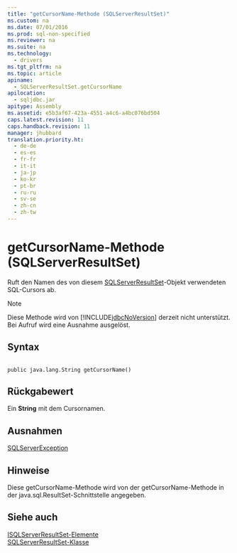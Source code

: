 ```yaml
---
title: "getCursorName-Methode (SQLServerResultSet)"
ms.custom: na
ms.date: 07/01/2016
ms.prod: sql-non-specified
ms.reviewer: na
ms.suite: na
ms.technology: 
  - drivers
ms.tgt_pltfrm: na
ms.topic: article
apiname: 
  - SQLServerResultSet.getCursorName
apilocation: 
  - sqljdbc.jar
apitype: Assembly
ms.assetid: e5b3af67-423a-4551-a4c6-a4bc076bd504
caps.latest.revision: 11
caps.handback.revision: 11
manager: jhubbard
translation.priority.ht: 
  - de-de
  - es-es
  - fr-fr
  - it-it
  - ja-jp
  - ko-kr
  - pt-br
  - ru-ru
  - sv-se
  - zh-cn
  - zh-tw
---
```

# getCursorName-Methode (SQLServerResultSet)
  Ruft den Namen des von diesem [SQLServerResultSet](../content/SQLServerResultSet-Class.md)\-Objekt verwendeten SQL\-Cursors ab.  
  
> [!NOTE]  
>  Diese Methode wird von [!INCLUDE[jdbcNoVersion](../content/includes/jdbcNoVersion_md.md)] derzeit nicht unterstützt. Bei Aufruf wird eine Ausnahme ausgelöst.  
  
## Syntax  
  
```  
  
public java.lang.String getCursorName()  
```  
  
## Rückgabewert  
 Ein **String** mit dem Cursornamen.  
  
## Ausnahmen  
 [SQLServerException](../content/SQLServerException-Class.md)  
  
## Hinweise  
 Diese getCursorName\-Methode wird von der getCursorName\-Methode in der java.sql.ResultSet\-Schnittstelle angegeben.  
  
## Siehe auch  
 [ISQLServerResultSet-Elemente](../content/SQLServerResultSet-Members.md)   
 [SQLServerResultSet-Klasse](../content/SQLServerResultSet-Class.md)  
  
  